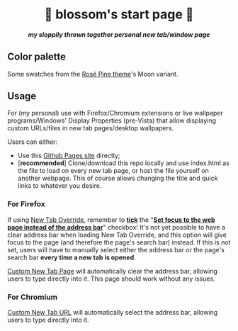 <h1 align="center">🌸 blossom's start page 🌸</h1>
<h4 align="center"><i>my sloppily thrown together personal new tab/window page</i></h4>

## Color palette

Some swatches from the [Rosé Pine theme](https://rosepinetheme.com/)'s Moon variant.

## Usage

For (my personal) use with Firefox/Chromium extensions or live wallpaper programs/Windows' Display Properties (pre-Vista) that allow displaying custom URLs/files in new tab pages/desktop wallpapers.

Users can either:

- Use this [Github Pages site](https://brickyblossom.github.io/startpage/) directly;
- [**recommended**] Clone/download this repo locally and use index.html as the file to load on every new tab page, or host the file yourself on another webpage. This of course allows changing the title and quick links to whatever you desire.

### For Firefox
If using [New Tab Override](https://addons.mozilla.org/en-US/firefox/addon/new-tab-override/), remember to <u>**tick**</u> the "<u>**Set focus to the web page instead of the address bar**</u>" checkbox! It's not yet possible to have a clear address bar when loading New Tab Override, and this option will give focus to the page (and therefore the page's search bar) instead. If this is not set, users will have to manually select either the address bar or the page's search bar **every time a new tab is opened**.

[Custom New Tab Page](https://addons.mozilla.org/en-US/firefox/addon/custom-new-tab-page/) will automatically clear the address bar, allowing users to type directly into it. This page should work without any issues.

### For Chromium
[Custom New Tab URL](https://chrome.google.com/webstore/detail/custom-new-tab-url/mmjbdbjnoablegbkcklggeknkfcjkjia/related) will automatically select the address bar, allowing users to type directly into it.
